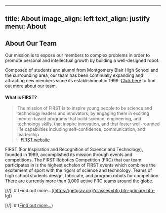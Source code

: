 
---
title: About
image_align: left
text_align: justify
menu: About
---

## **About** Our Team

Our mission is to expose our members to complex problems in order to promote
personal and intellectual growth by building a well-designed robot.

Composed of students and alumni from Montgomery Blair High School and the surrounding area, our team has been continually expanding and attracting new members 
since its establishment in 1999. [Click here](../../about-us) to find out more about our team.

#### What is FIRST?
> The mission of FIRST is to inspire young people to be science and technology
> leaders and innovators, by engaging them in exciting mentor-based programs that build
> science, engineering, and technology skills, that inspire innovation, and that foster
> well-rounded life capabilities including self-confidence, communication, and leadership
></br>- [FIRST website](https://www.firstinspires.org)

FIRST (For Inspiration and Recognition of Science and Technology), founded in 1989, accomplished its mission through events and competitions. The FIRST Robotics 
Competition (FRC) that our team participates in is the highest echelon of FIRST events which combines the excitement of sport with the rigors of science and 
technology. Teams of high school students design, fabricate, and program robots for competition. There are currently more than 3,000 active FRC teams around the 
globe.

[//]: # (Find out more...](https://getgrav.org?classes=btn,btn-primary,btn-lg))




[//]: # ([Find out more...](https://getgrav.org?classes=btn,btn-primary,btn-lg))
